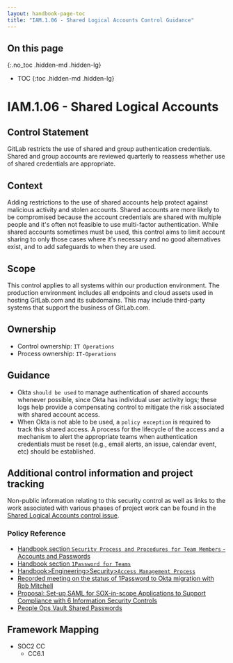 ```yaml
---
layout: handbook-page-toc
title: "IAM.1.06 - Shared Logical Accounts Control Guidance"
---
```


## On this page
{:.no_toc .hidden-md .hidden-lg}

- TOC
{:toc .hidden-md .hidden-lg}

# IAM.1.06 - Shared Logical Accounts

## Control Statement
GitLab restricts the use of shared and group authentication credentials. Shared and group accounts are reviewed quarterly to reassess whether use of shared credentials are appropriate.

## Context
Adding restrictions to the use of shared accounts help protect against malicious activity and stolen accounts. Shared accounts are more likely to be compromised because the account credentials are shared with multiple people and it's often not feasible to use multi-factor authentication. While shared accounts sometimes must be used, this control aims to limit account sharing to only those cases where it's necessary and no good alternatives exist, and to add safeguards to when they are used.

## Scope
This control applies to all systems within our production environment. The production environment includes all endpoints and cloud assets used in hosting GitLab.com and its subdomains. This may include third-party systems that support the business of GitLab.com.

## Ownership
* Control ownership: `IT Operations`
* Process ownership: `IT-Operations` 

## Guidance
* Okta `should be used` to manage authentication of shared accounts whenever possible, since Okta has individual user activity logs; these logs help provide a compensating control to mitigate the risk associated with shared account access. 
* When Okta is not able to be used, a `policy exception` is required to track this shared access. A process for the lifecycle of the access and a mechanism to alert the appropriate teams when authentication credentials must be reset (e.g., email alerts, an issue, calendar event, etc) should be established.

## Additional control information and project tracking
Non-public information relating to this security control as well as links to the work associated with various phases of project work can be found in the [Shared Logical Accounts control issue](https://gitlab.com/gitlab-com/gl-security/security-assurance/sec-compliance/compliance/issues/810).

### Policy Reference
* [Handbook section `Security Process and Procedures for Team Members` - Accounts and Passwords](/handbook/security/#security-process-and-procedures-for-team-members)
* [Handbook section `1Password for Teams`](/handbook/security/#1password-for-teams)
* [Handbook>Engineering>Security>`Access Management Process`](/handbook/engineering/security/#access-management-process)
* [Recorded meeting on the status of 1Password to Okta migration with Rob Mitchell](https://www.youtube.com/watch?v=UMU-V224Mws&feature=youtu.be)
* [Proposal: Set-up SAML for SOX-in-scope Applications to Support Compliance with 6 Information Security Controls](https://gitlab.com/gitlab-com/gl-security/zero-trust/okta/issues/152)
* [People Ops Vault Shared Passwords](https://gitlab.com/gitlab-com/gl-security/zero-trust/okta/issues/13)


## Framework Mapping
* SOC2 CC
  * CC6.1

